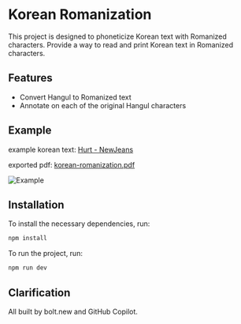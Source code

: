 # Korean Romanization

This project is designed to phoneticize Korean text with Romanized characters. Provide a way to read and print Korean text in Romanized characters.

## Features
- Convert Hangul to Romanized text
- Annotate on each of the original Hangul characters

## Example
example korean text: [Hurt - NewJeans](Hurt%20-%20NewJeans.txt)

exported pdf: [korean-romanization.pdf](korean-romanization.pdf)

![Example](example.png)

## Installation

To install the necessary dependencies, run:
```bash
npm install
```
To run the project, run:
```bash
npm run dev
```

## Clarification
All built by bolt.new and GitHub Copilot.
